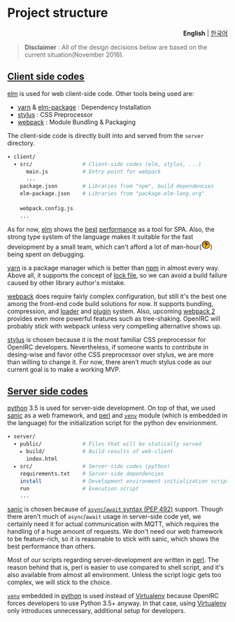 Project structure
========
<p align=right>
  <strong>English</strong> |
  <a href=project-structure.kr.md>한국어</a>
</p>

> **Disclaimer** : All of the design decisions below are based on the current situation(November 2016).

[Client side codes](../client/)
--------
[elm] is used for web client-side code. Other tools being used are:

- [yarn] & [elm-package] : Dependency Installation
- [stylus] : CSS Preprocessor
- [webpack] : Module Bundling & Packaging

The client-side code is directly built into and served from the `server` directory.

```bash
▾ client/
  ▾ src/                # Client-side codes (elm, stylus, ...)
      main.js           # Entry point for webpack
      ...
    package.json        # Libraries from "npm", build dependencies
    elm-package.json    # Libraries from "package.elm-lang.org"

    webpack.config.js
    ...
```

As for now, [elm] shows the [best][blazing-fast-1] [performance][blazing-fast-2] as a tool for SPA. Also, the strong
type system of the language makes it suitable for the fast development by a small team, which can't afford a lot of
man-hour(!["production" icon from Civilization V](img/production.png)) being spent on debugging.

[yarn] is a package manager which is better than [npm] in almost every way. Above all, it supports the concept of
[lock file], so we can avoid a build failure caused by other library author's mistake.

[webpack] does require fairly complex configuration, but still it's the best one among the front-end code build
solutions for now. It supports bundling, compression, and [loader] and [plugin] system. Also, upcoming [webpack 2]
provides even more powerful features such as tree-shaking. OpenIRC will probably stick with webpack unless very
compelling alternative shows up.

[stylus] is chosen because it is the most familiar CSS preprocessor for OpenIRC developers. Nevertheless, if someone
wants to contribute in desing-wise and favor othe CSS preprocessor over stylus, we are more than willing to change it.
For now, there aren't much stylus code as our current goal is to make a working MVP.

[elm]: http://elm-lang.org/
[yarn]: https://yarnpkg.com/
[elm-package]: https://github.com/elm-lang/elm-package
[webpack]: https://webpack.github.io/
[stylus]: http://stylus-lang.com/
[blazing-fast-1]: http://elm-lang.org/blog/blazing-fast-html
[blazing-fast-2]: http://elm-lang.org/blog/blazing-fast-html-round-two
[npm]: https://github.com/npm/npm
[lock file]: https://yarnpkg.com/en/docs/yarn-lock
[webpack 2]: https://webpack.js.org/
[loader]: https://webpack.github.io/docs/using-loaders.html
[plugin]: https://webpack.github.io/docs/plugins.html

[Server side codes](../server/)
--------
[python] 3.5 is used for server-side development. On top of that, we used [sanic] as a web framework, and [perl] and
[`venv`] module (which is embedded in the language) for the initialization script for the python dev envirionment.

```bash
▾ server/
  ▾ public/             # Files that will be statically served
    ▸ build/            # Build results of web-client
      index.html
  ▸ src/                # Server-side codes (python)
    requirements.txt    # Server-side dependencies
    install             # Development environment initialization script
    run                 # Execution script
    ...
```

[sanic] is chosen because of [`async`/`await` syntax (PEP 492)][pep492] support. Though there aren't much of
`async`/`await` usage in server-side code yet, we certainly need it for actual communication with MQTT, which requires
the handling of a huge amount of requests. We don't need our web framework to be feature-rich, so it is reasonable to
stick with sanic, which shows the best performance than others.

Most of our scripts regarding server-development are written in [perl]. The reason behind that is, perl is easier to use
compared to shell script, and it's also available from almost all environment. Unless the script logic gets too complex,
we will stick to the choice.

[`venv`] embedded in [python] is used instead of [Virtualenv] because OpenIRC forces developers to use Python 3.5+
anyway. In that case, using [Virtualenv] only introduces unnecessary, additional setup for developers.

[python]: https://www.python.org/
[sanic]: https://github.com/channelcat/sanic
[perl]: https://www.perl.org/
[`venv`]: https://docs.python.org/3/library/venv.html
[pep492]: https://www.python.org/dev/peps/pep-0492/
[Virtualenv]: https://virtualenv.pypa.io/en/stable/
